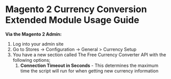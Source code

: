 # Magento 2 Currency Conversion Extended Module Usage Guide

**Via the Magento 2 Admin:**
1. Log into your admin site 
1. Go to Stores -> Configuration -> General > Currency Setup
1. You have a new section called The Free Currency Converter API with the following options; 
    1. **Connection Timeout in Seconds** - This determines the maximum time the script will run for when getting new currency information

